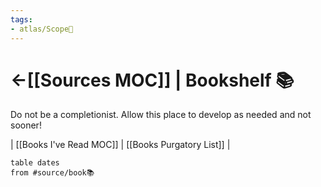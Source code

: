 ```yaml
---
tags: 
- atlas/Scope🔬
---
```



# <-[[Sources MOC]] | Bookshelf 📚 
Do not be a completionist. Allow this place to develop as needed and not sooner!

| [[Books I've Read MOC]] | [[Books Purgatory List]] |


```dataview
table dates
from #source/book📚 
```